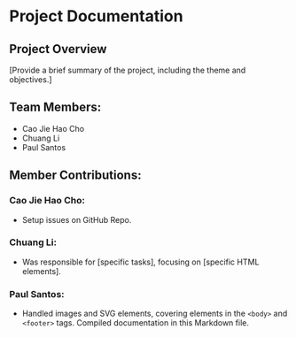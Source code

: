 # Project Documentation

## Project Overview

[Provide a brief summary of the project, including the theme and objectives.]

## Team Members:

-   Cao Jie Hao Cho
-   Chuang Li
-   Paul Santos

## Member Contributions:

### Cao Jie Hao Cho:

-   Setup issues on GitHub Repo.

### Chuang Li:

-   Was responsible for [specific tasks], focusing on [specific HTML elements].

### Paul Santos:

-   Handled images and SVG elements, covering elements in the `<body>` and `<footer>` tags. Compiled documentation in this Markdown file.
